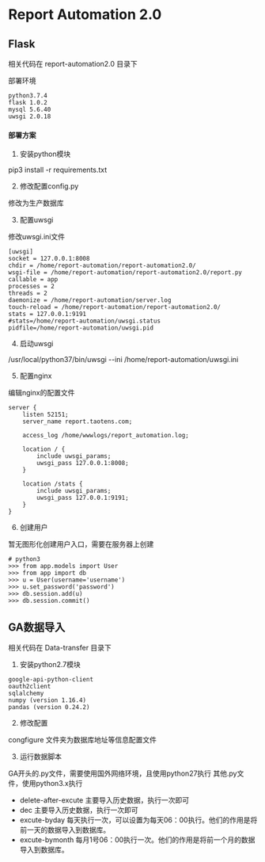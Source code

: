 # Report Automation 2.0

## Flask

相关代码在 report-automation2.0 目录下 

部署环境

    python3.7.4
    flask 1.0.2
    mysql 5.6.40
    uwsgi 2.0.18

#### 部署方案

1. 安装python模块

pip3 install -r requirements.txt
    
2. 修改配置config.py

修改为生产数据库
    
3. 配置uwsgi

修改uwsgi.ini文件

    [uwsgi]
    socket = 127.0.0.1:8008
    chdir = /home/report-automation/report-automation2.0/
    wsgi-file = /home/report-automation/report-automation2.0/report.py
    callable = app
    processes = 2
    threads = 2
    daemonize = /home/report-automation/server.log
    touch-reload = /home/report-automation/report-automation2.0/
    stats = 127.0.0.1:9191
    #stats=/home/report-automation/uwsgi.status
    pidfile=/home/report-automation/uwsgi.pid

4. 启动uwsgi

/usr/local/python37/bin/uwsgi --ini /home/report-automation/uwsgi.ini

5. 配置nginx

编辑nginx的配置文件

    server {
        listen 52151;
        server_name report.taotens.com;
    
        access_log /home/wwwlogs/report_automation.log;
    
        location / {
            include uwsgi_params;
            uwsgi_pass 127.0.0.1:8008;
        }
    
        location /stats {
            include uwsgi_params;
            uwsgi_pass 127.0.0.1:9191;
        }
    }
    
6. 创建用户

暂无图形化创建用户入口，需要在服务器上创建

    # python3
    >>> from app.models import User
    >>> from app import db
    >>> u = User(username='username')
    >>> u.set_password('password')
    >>> db.session.add(u)
    >>> db.session.commit()

## GA数据导入

相关代码在 Data-transfer 目录下

1. 安装python2.7模块

```
google-api-python-client
oauth2client
sqlalchemy
numpy (version 1.16.4)
pandas (version 0.24.2)
```

2. 修改配置

congfigure 文件夹为数据库地址等信息配置文件

3. 运行数据脚本

GA开头的.py文件，需要使用国外网络环境，且使用python27执行
其他.py文件，使用python3.x执行

- delete-after-excute 主要导入历史数据，执行一次即可
- dec 主要导入历史数据，执行一次即可
- excute-byday 每天执行一次，可以设置为每天06：00执行。他们的作用是将前一天的数据导入到数据库。
- excute-bymonth 每月1号06：00执行一次。他们的作用是将前一个月的数据导入到数据库。
